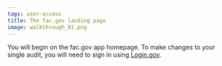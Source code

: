 ```yaml
---
tags: user-access
title: The fac.gov landing page
image: walkthrough_01.png
---
```


You will begin on the fac.gov app homepage. To make changes to your single audit, you will need to sign in using [Login.gov](http://login.gov).

